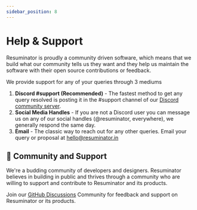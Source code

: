 ```yaml
---
sidebar_position: 8
---
```


# Help & Support

Resuminator is proudly a community driven software, which means that we build what our community tells us they want and they help us maintain the software with their open source contributions or feedback. 

We provide support for any of your queries through 3 mediums
1. **Discord #support (Recommended)** - The fastest method to get any query resolved is posting it in the #support channel of our [Discord community server](https://discord.resuminator.in).
2. **Social Media Handles** - If you are not a Discord user you can message us on any of our social handles (@resuminator, everywhere), we generally respond the same day.
3. **Email** - The classic way to reach out for any other queries. Email your query or proposal at [hello@resuminator.in](mailto:hello@resuminator.in)

## 🤗 Community and Support
We're a budding community of developers and designers. 
Resuminator believes in building in public and thrives through a community who are willing to support and contribute to Resuminator and its products. 

Join our [GitHub Discussions](https://github.com/resuminator/resuminator/discussions) Community for feedback and support on Resuminator or its products.
